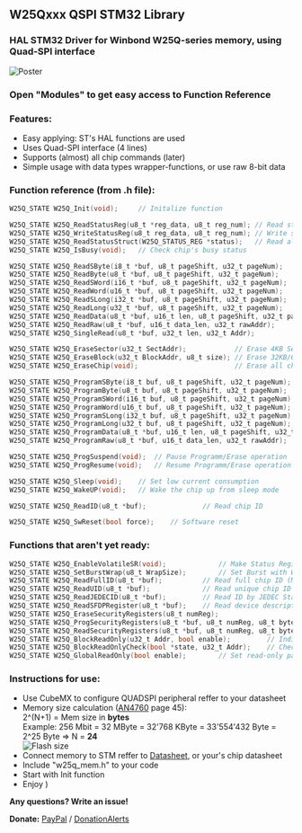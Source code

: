 ## W25Qxxx QSPI STM32 Library

### HAL STM32 Driver for Winbond W25Q-series memory, using Quad-SPI interface
![Poster](Poster.png)

### Open "Modules" to get easy access to Function Reference

### Features:
- Easy applying: ST's HAL functions are used 
- Uses Quad-SPI interface (4 lines)
- Supports (almost) all chip commands (later)
- Simple usage with data types wrapper-functions, or use raw 8-bit data

### Function reference (from .h file):
```c
W25Q_STATE W25Q_Init(void);		// Initalize function

W25Q_STATE W25Q_ReadStatusReg(u8_t *reg_data, u8_t reg_num); // Read status register to variable
W25Q_STATE W25Q_WriteStatusReg(u8_t reg_data, u8_t reg_num); // Write status register from variable
W25Q_STATE W25Q_ReadStatusStruct(W25Q_STATUS_REG *status);	 // Read all status registers to struct
W25Q_STATE W25Q_IsBusy(void);	// Check chip's busy status

W25Q_STATE W25Q_ReadSByte(i8_t *buf, u8_t pageShift, u32_t pageNum);			// Read signed 8-bit variable
W25Q_STATE W25Q_ReadByte(u8_t *buf, u8_t pageShift, u32_t pageNum);			 	// Read 8-bit variable
W25Q_STATE W25Q_ReadSWord(i16_t *buf, u8_t pageShift, u32_t pageNum);			// Read signed 16-bit variable
W25Q_STATE W25Q_ReadWord(u16_t *buf, u8_t pageShift, u32_t pageNum);			// Read 16-bit variable
W25Q_STATE W25Q_ReadSLong(i32_t *buf, u8_t pageShift, u32_t pageNum);			// Read signed 32-bit variable
W25Q_STATE W25Q_ReadLong(u32_t *buf, u8_t pageShift, u32_t pageNum);			// Read 32-bit variable
W25Q_STATE W25Q_ReadData(u8_t *buf, u16_t len, u8_t pageShift, u32_t pageNum);  // Read any 8-bit data
W25Q_STATE W25Q_ReadRaw(u8_t *buf, u16_t data_len, u32_t rawAddr);				// Read data from raw addr
W25Q_STATE W25Q_SingleRead(u8_t *buf, u32_t len, u32_t Addr);					// Read data from raw addr by single line

W25Q_STATE W25Q_EraseSector(u32_t SectAddr);			// Erase 4KB Sector
W25Q_STATE W25Q_EraseBlock(u32_t BlockAddr, u8_t size); // Erase 32KB/64KB Sector
W25Q_STATE W25Q_EraseChip(void);						// Erase all chip

W25Q_STATE W25Q_ProgramSByte(i8_t buf, u8_t pageShift, u32_t pageNum);			 // Program signed 8-bit variable
W25Q_STATE W25Q_ProgramByte(u8_t buf, u8_t pageShift, u32_t pageNum);			 // Program 8-bit variable
W25Q_STATE W25Q_ProgramSWord(i16_t buf, u8_t pageShift, u32_t pageNum);			 // Program signed 16-bit variable
W25Q_STATE W25Q_ProgramWord(u16_t buf, u8_t pageShift, u32_t pageNum);			 // Program 16-bit variable
W25Q_STATE W25Q_ProgramSLong(i32_t buf, u8_t pageShift, u32_t pageNum);			 // Program signed 32-bit variable
W25Q_STATE W25Q_ProgramLong(u32_t buf, u8_t pageShift, u32_t pageNum);			 // Program 32-bit variable
W25Q_STATE W25Q_ProgramData(u8_t *buf, u16_t len, u8_t pageShift, u32_t pageNum); // Program any 8-bit data
W25Q_STATE W25Q_ProgramRaw(u8_t *buf, u16_t data_len, u32_t rawAddr); 			  // Program data to raw addr

W25Q_STATE W25Q_ProgSuspend(void);	// Pause Programm/Erase operation
W25Q_STATE W25Q_ProgResume(void);	// Resume Programm/Erase operation

W25Q_STATE W25Q_Sleep(void);	// Set low current consumption
W25Q_STATE W25Q_WakeUP(void);	// Wake the chip up from sleep mode

W25Q_STATE W25Q_ReadID(u8_t *buf);				// Read chip ID

W25Q_STATE W25Q_SwReset(bool force);	// Software reset
```
### Functions that aren't yet ready:
```c
W25Q_STATE W25Q_EnableVolatileSR(void);				// Make Status Register Volatile
W25Q_STATE W25Q_SetBurstWrap(u8_t WrapSize);		// Set Burst with Wrap
W25Q_STATE W25Q_ReadFullID(u8_t *buf);			// Read full chip ID (Manufacturer ID + Device ID)
W25Q_STATE W25Q_ReadUID(u8_t *buf);				// Read unique chip ID
W25Q_STATE W25Q_ReadJEDECID(u8_t *buf); 		// Read ID by JEDEC Standards
W25Q_STATE W25Q_ReadSFDPRegister(u8_t *buf); 	// Read device descriptor (SFDP Standard)
W25Q_STATE W25Q_EraseSecurityRegisters(u8_t numReg);							// Erase security register
W25Q_STATE W25Q_ProgSecurityRegisters(u8_t *buf, u8_t numReg, u8_t byteAddr);	// Program security register
W25Q_STATE W25Q_ReadSecurityRegisters(u8_t *buf, u8_t numReg, u8_t byteAddr);	// Read security register
W25Q_STATE W25Q_BlockReadOnly(u32_t Addr, bool enable);			// Individual block/sector read-only lock
W25Q_STATE W25Q_BlockReadOnlyCheck(bool *state, u32_t Addr);	// Check block's/sector's read-only lock status
W25Q_STATE W25Q_GlobalReadOnly(bool enable);		// Set read-only param to all chip
```

### Instructions for use:
- Use CubeMX to configure QUADSPI peripheral reffer to your datasheet 
- Memory size calculation ([AN4760](https://github.com/Crazy-Geeks/STM32-W25Q-QSPI/blob/main/Datasheets/AN4760-QSPI.pdf) page 45):<br/>
2^(N+1) = Mem size in **bytes**<br/>
Example: 256 Mbit = 32 MByte = 32'768 KByte = 33'554'432 Byte = 2^25 Byte => N = **24**<br/>
![Flash size](FSize.png)
- Connect memory to STM reffer to [Datasheet](https://github.com/Crazy-Geeks/STM32-W25Q-QSPI/blob/main/Datasheets/winbond_w25q256jv.pdf), or your's chip datasheet
- Include "w25q_mem.h" to your code 
- Start with Init function
- Enjoy )

**Any questions? Write an issue!** 

**Donate:** [PayPal](https://paypal.me/yasnosos ) / [DonationAlerts](https://www.donationalerts.com/r/yasnosos )
